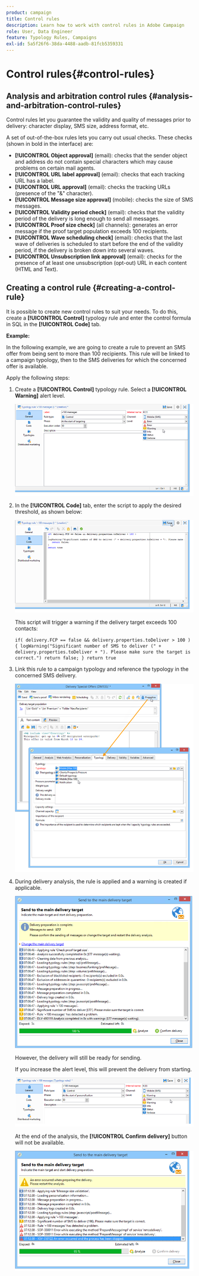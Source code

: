 ```yaml
---
product: campaign
title: Control rules
description: Learn how to work with control rules in Adobe Campaign
role: User, Data Engineer
feature: Typology Rules, Campaigns
exl-id: 5a5f26f6-38da-4488-aadb-81fcb5359331
---
```

# Control rules{#control-rules}

## Analysis and arbitration control rules {#analysis-and-arbitration-control-rules}

Control rules let you guarantee the validity and quality of messages prior to delivery: character display, SMS size, address format, etc.

A set of out-of-the-box rules lets you carry out usual checks. These checks (shown in bold in the interface) are:

* **[!UICONTROL Object approval]** (email): checks that the sender object and address do not contain special characters which may cause problems on certain mail agents.
* **[!UICONTROL URL label approval]** (email): checks that each tracking URL has a label.
* **[!UICONTROL URL approval]** (email): checks the tracking URLs (presence of the "&" character).
* **[!UICONTROL Message size approval]** (mobile): checks the size of SMS messages.
* **[!UICONTROL Validity period check]** (email): checks that the validity period of the delivery is long enough to send all messages.
* **[!UICONTROL Proof size check]** (all channels): generates an error message if the proof target population exceeds 100 recipients.
* **[!UICONTROL Wave scheduling check]** (email): checks that the last wave of deliveries is scheduled to start before the end of the validity period, if the delivery is broken down into several waves.
* **[!UICONTROL Unsubscription link approval]** (email): checks for the presence of at least one unsubscription (opt-out) URL in each content (HTML and Text).

## Creating a control rule {#creating-a-control-rule}

It is possible to create new control rules to suit your needs. To do this, create a **[!UICONTROL Control]** typology rule and enter the control formula in SQL in the **[!UICONTROL Code]** tab.

**Example:**

In the following example, we are going to create a rule to prevent an SMS offer from being sent to more than 100 recipients. This rule will be linked to a campaign typology, then to the SMS deliveries for which the concerned offer is available.

Apply the following steps:

1. Create a **[!UICONTROL Control]** typology rule. Select a **[!UICONTROL Warning]** alert level. 

   ![](assets/campaign_opt_create_control_01.png)

1. In the **[!UICONTROL Code]** tab, enter the script to apply the desired threshold, as shown below:

   ![](assets/campaign_opt_create_control_02.png)

   This script will trigger a warning if the delivery target exceeds 100 contacts:

   ```
   if( delivery.FCP == false && delivery.properties.toDeliver > 100 ) { logWarning("Significant number of SMS to deliver (" + delivery.properties.toDeliver + "). Please make sure the target is correct.") return false; } return true
   ```

1. Link this rule to a campaign typology and reference the typology in the concerned SMS delivery.

   ![](assets/campaign_opt_create_control_03.png)

1. During delivery analysis, the rule is applied and a warning is created if applicable.

   ![](assets/campaign_opt_create_control_04.png)

   However, the delivery will still be ready for sending.

   If you increase the alert level, this will prevent the delivery from starting.

   ![](assets/campaign_opt_create_control_05.png)

   At the end of the analysis, the **[!UICONTROL Confirm delivery]** button will not be available.

   ![](assets/campaign_opt_create_control_06.png)
